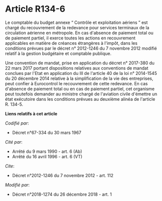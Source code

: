 # Article R134-6

Le comptable du budget annexe “ Contrôle et exploitation aériens ” est chargé du recouvrement de la redevance pour services
terminaux de la circulation aérienne en métropole. En cas d'absence de paiement total ou de paiement partiel, il exerce
toutes les actions en recouvrement applicables en matière de créances étrangères à l'impôt, dans les conditions prévues par
le décret n° 2012-1246 du 7 novembre 2012 modifié relatif à la gestion budgétaire et comptable publique.

Une convention de mandat, prise en application du décret n° 2017-380 du 22 mars 2017 portant dispositions relatives aux
conventions de mandat conclues par l'Etat en application du III de l'article 40 de la loi n° 2014-1545 du 20 décembre 2014
relative à la simplification de la vie des entreprises, peut confier à Eurocontrol le recouvrement de cette redevance. En cas
d'absence de paiement total ou en cas de paiement partiel, cet organisme peut toutefois demander au ministre chargé de
l'aviation civile d'émettre un état exécutoire dans les conditions prévues au deuxième alinéa de l'article R. 134-5.

**Liens relatifs à cet article**

_Codifié par_:

  - Décret n°67-334 du 30 mars 1967

_Cité par_:

  - Arrêté du 9 mars 1990 - art. 6 (Ab)
  - Arrêté du 16 avril 1996 - art. 6 (VT)

_Cite_:

  - Décret n°2012-1246 du 7 novembre 2012 - art. 112

_Modifié par_:

  - Décret n°2018-1274 du 26 décembre 2018 - art. 1
